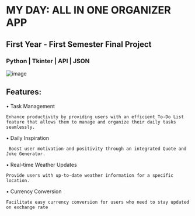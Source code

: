 # MY DAY: ALL IN ONE ORGANIZER APP

## First Year - First Semester Final Project
### Python | Tkinter | API | JSON

![image](https://github.com/eLzjie/1st-Sem-Final-Project-/assets/134398401/ec73fc4c-178d-4cc4-9b11-0945316cf33d)


## Features: 

• Task Management

    Enhance productivity by providing users with an efficient To-Do List feature that allows them to manage and organize their daily tasks seamlessly.

• Daily Inspiration 

     Boost user motivation and positivity through an integrated Quote and Joke Generator.

• Real-time Weather Updates

    Provide users with up-to-date weather information for a specific location.

• Currency Conversion

    Facilitate easy currency conversion for users who need to stay updated on exchange rate
